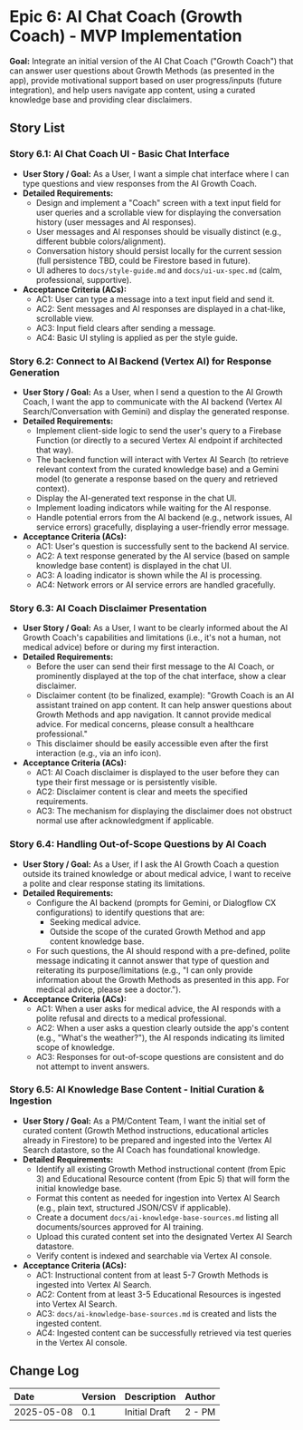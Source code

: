 # Epic 6: AI Chat Coach (Growth Coach) - MVP Implementation

**Goal:** Integrate an initial version of the AI Chat Coach ("Growth Coach") that can answer user questions about Growth Methods (as presented in the app), provide motivational support based on user progress/inputs (future integration), and help users navigate app content, using a curated knowledge base and providing clear disclaimers.

## Story List

### Story 6.1: AI Chat Coach UI - Basic Chat Interface
- **User Story / Goal:** As a User, I want a simple chat interface where I can type questions and view responses from the AI Growth Coach.
- **Detailed Requirements:**
  - Design and implement a "Coach" screen with a text input field for user queries and a scrollable view for displaying the conversation history (user messages and AI responses).
  - User messages and AI responses should be visually distinct (e.g., different bubble colors/alignment).
  - Conversation history should persist locally for the current session (full persistence TBD, could be Firestore based in future).
  - UI adheres to `docs/style-guide.md` and `docs/ui-ux-spec.md` (calm, professional, supportive).
- **Acceptance Criteria (ACs):**
  - AC1: User can type a message into a text input field and send it.
  - AC2: Sent messages and AI responses are displayed in a chat-like, scrollable view.
  - AC3: Input field clears after sending a message.
  - AC4: Basic UI styling is applied as per the style guide.

### Story 6.2: Connect to AI Backend (Vertex AI) for Response Generation
- **User Story / Goal:** As a User, when I send a question to the AI Growth Coach, I want the app to communicate with the AI backend (Vertex AI Search/Conversation with Gemini) and display the generated response.
- **Detailed Requirements:**
  - Implement client-side logic to send the user's query to a Firebase Function (or directly to a secured Vertex AI endpoint if architected that way).
  - The backend function will interact with Vertex AI Search (to retrieve relevant context from the curated knowledge base) and a Gemini model (to generate a response based on the query and retrieved context).
  - Display the AI-generated text response in the chat UI.
  - Implement loading indicators while waiting for the AI response.
  - Handle potential errors from the AI backend (e.g., network issues, AI service errors) gracefully, displaying a user-friendly error message.
- **Acceptance Criteria (ACs):**
  - AC1: User's question is successfully sent to the backend AI service.
  - AC2: A text response generated by the AI service (based on sample knowledge base content) is displayed in the chat UI.
  - AC3: A loading indicator is shown while the AI is processing.
  - AC4: Network errors or AI service errors are handled gracefully.

### Story 6.3: AI Coach Disclaimer Presentation
- **User Story / Goal:** As a User, I want to be clearly informed about the AI Growth Coach's capabilities and limitations (i.e., it's not a human, not medical advice) before or during my first interaction.
- **Detailed Requirements:**
  - Before the user can send their first message to the AI Coach, or prominently displayed at the top of the chat interface, show a clear disclaimer.
  - Disclaimer content (to be finalized, example): "Growth Coach is an AI assistant trained on app content. It can help answer questions about Growth Methods and app navigation. It cannot provide medical advice. For medical concerns, please consult a healthcare professional." 
  - This disclaimer should be easily accessible even after the first interaction (e.g., via an info icon).
- **Acceptance Criteria (ACs):**
  - AC1: AI Coach disclaimer is displayed to the user before they can type their first message or is persistently visible.
  - AC2: Disclaimer content is clear and meets the specified requirements.
  - AC3: The mechanism for displaying the disclaimer does not obstruct normal use after acknowledgment if applicable.

### Story 6.4: Handling Out-of-Scope Questions by AI Coach
- **User Story / Goal:** As a User, if I ask the AI Growth Coach a question outside its trained knowledge or about medical advice, I want to receive a polite and clear response stating its limitations.
- **Detailed Requirements:**
  - Configure the AI backend (prompts for Gemini, or Dialogflow CX configurations) to identify questions that are:
    - Seeking medical advice.
    - Outside the scope of the curated Growth Method and app content knowledge base.
  - For such questions, the AI should respond with a pre-defined, polite message indicating it cannot answer that type of question and reiterating its purpose/limitations (e.g., "I can only provide information about the Growth Methods as presented in this app. For medical advice, please see a doctor.").
- **Acceptance Criteria (ACs):**
  - AC1: When a user asks for medical advice, the AI responds with a polite refusal and directs to a medical professional.
  - AC2: When a user asks a question clearly outside the app's content (e.g., "What's the weather?"), the AI responds indicating its limited scope of knowledge.
  - AC3: Responses for out-of-scope questions are consistent and do not attempt to invent answers.

### Story 6.5: AI Knowledge Base Content - Initial Curation & Ingestion
- **User Story / Goal:** As a PM/Content Team, I want the initial set of curated content (Growth Method instructions, educational articles already in Firestore) to be prepared and ingested into the Vertex AI Search datastore, so the AI Coach has foundational knowledge.
- **Detailed Requirements:**
  - Identify all existing Growth Method instructional content (from Epic 3) and Educational Resource content (from Epic 5) that will form the initial knowledge base.
  - Format this content as needed for ingestion into Vertex AI Search (e.g., plain text, structured JSON/CSV if applicable).
  - Create a document `docs/ai-knowledge-base-sources.md` listing all documents/sources approved for AI training.
  - Upload this curated content set into the designated Vertex AI Search datastore.
  - Verify content is indexed and searchable via Vertex AI console.
- **Acceptance Criteria (ACs):**
  - AC1: Instructional content from at least 5-7 Growth Methods is ingested into Vertex AI Search.
  - AC2: Content from at least 3-5 Educational Resources is ingested into Vertex AI Search.
  - AC3: `docs/ai-knowledge-base-sources.md` is created and lists the ingested content.
  - AC4: Ingested content can be successfully retrieved via test queries in the Vertex AI console.

## Change Log

| Date       | Version | Description     | Author   |
| :--------- | :------ | :-------------- | :------- |
| 2025-05-08 | 0.1     | Initial Draft   | 2 - PM   |